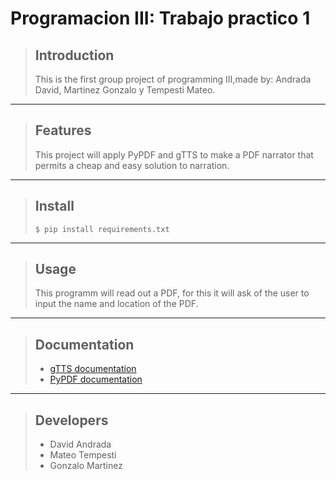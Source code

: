 # Programacion III: Trabajo practico 1

>## **Introduction**
>This is the first group project of programming III,made by: Andrada David, Martinez Gonzalo y Tempesti Mateo.
---
>## **Features**
>This project will apply PyPDF and gTTS to make a PDF narrator that permits a cheap and easy solution to narration.

---
>## **Install**
>```console
>$ pip install requirements.txt
>```
---
>## **Usage**
>This programm will read out a PDF, for this it will ask of the user to input the name and location of the PDF.
---
>## **Documentation**
>- [gTTS documentation](http://gtts.readthedocs.org/)
>- [PyPDF documentation](https://pypdf.readthedocs.io/en/stable/)
---
>## **Developers**
>- David Andrada
>- Mateo Tempesti
>- Gonzalo Martinez